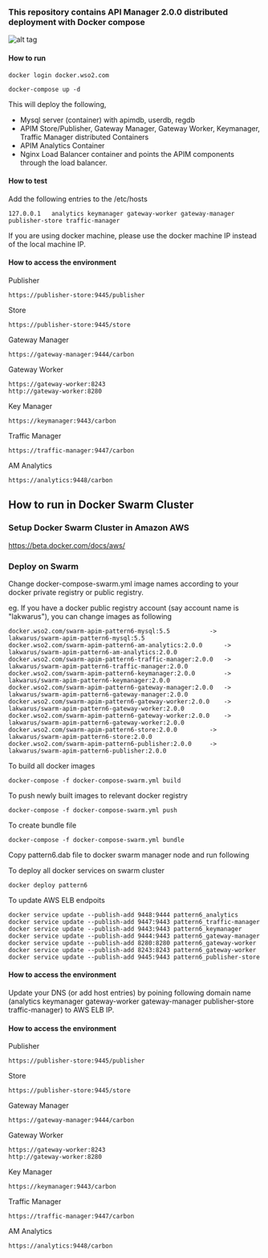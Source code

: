 ### This repository contains API Manager 2.0.0 distributed deployment with Docker compose

![alt tag](https://github.com/wso2/docker-apim/blob/master/docker-compose/patterns/design/am-2.0-pattern-5.png)

#### How to run

 ```docker login docker.wso2.com ```

 ```docker-compose up -d```

This will deploy the following,

* Mysql server (container) with apimdb, userdb, regdb
* APIM Store/Publisher, Gateway Manager, Gateway Worker, Keymanager, Traffic Manager distributed Containers
* APIM Analytics Container
* Nginx Load Balancer container and points the APIM components through the load balancer.


#### How to test

Add the following entries to the /etc/hosts
```
127.0.0.1	analytics keymanager gateway-worker gateway-manager publisher-store traffic-manager
```
If you are using docker machine, please use the docker machine IP instead of the local machine IP.

#### How to access the environment

Publisher

```
https://publisher-store:9445/publisher
```

Store

```
https://publisher-store:9445/store
```

Gateway Manager

```
https://gateway-manager:9444/carbon
```

Gateway Worker

```
https://gateway-worker:8243
http://gateway-worker:8280
```

Key Manager

```
https://keymanager:9443/carbon
```

Traffic Manager

```
https://traffic-manager:9447/carbon
```

AM Analytics

```
https://analytics:9448/carbon
```

## How to run in Docker Swarm Cluster

### Setup Docker Swarm Cluster in Amazon AWS

https://beta.docker.com/docs/aws/

### Deploy on Swarm

Change docker-compose-swarm.yml image names according to your docker private registry or public registry.

eg. If you have a docker public registry account (say account name is "lakwarus"), you can change images as following

```
docker.wso2.com/swarm-apim-pattern6-mysql:5.5			-> lakwarus/swarm-apim-pattern6-mysql:5.5
docker.wso2.com/swarm-apim-pattern6-am-analytics:2.0.0		-> lakwarus/swarm-apim-pattern6-am-analytics:2.0.0
docker.wso2.com/swarm-apim-pattern6-traffic-manager:2.0.0	-> lakwarus/swarm-apim-pattern6-traffic-manager:2.0.0
docker.wso2.com/swarm-apim-pattern6-keymanager:2.0.0		-> lakwarus/swarm-apim-pattern6-keymanager:2.0.0
docker.wso2.com/swarm-apim-pattern6-gateway-manager:2.0.0	-> lakwarus/swarm-apim-pattern6-gateway-manager:2.0.0
docker.wso2.com/swarm-apim-pattern6-gateway-worker:2.0.0	-> lakwarus/swarm-apim-pattern6-gateway-worker:2.0.0
docker.wso2.com/swarm-apim-pattern6-gateway-worker:2.0.0	-> lakwarus/swarm-apim-pattern6-gateway-worker:2.0.0
docker.wso2.com/swarm-apim-pattern6-store:2.0.0			-> lakwarus/swarm-apim-pattern6-store:2.0.0
docker.wso2.com/swarm-apim-pattern6-publisher:2.0.0		-> lakwarus/swarm-apim-pattern6-publisher:2.0.0

```
To build all docker images
```
docker-compose -f docker-compose-swarm.yml build
```

To push newly built images to relevant docker registry
```
docker-compose -f docker-compose-swarm.yml push
```

To create bundle file
```
docker-compose -f docker-compose-swarm.yml bundle
```

Copy pattern6.dab file to docker swarm manager node and run following

To deploy all docker services on swarm cluster
```
docker deploy pattern6
```
To update AWS ELB endpoits
```
docker service update --publish-add 9448:9444 pattern6_analytics
docker service update --publish-add 9447:9443 pattern6_traffic-manager
docker service update --publish-add 9443:9443 pattern6_keymanager
docker service update --publish-add 9444:9443 pattern6_gateway-manager
docker service update --publish-add 8280:8280 pattern6_gateway-worker
docker service update --publish-add 8243:8243 pattern6_gateway-worker
docker service update --publish-add 9445:9443 pattern6_publisher-store
```
#### How to access the environment
Update your DNS (or add host entries) by poining following domain name (analytics keymanager gateway-worker gateway-manager publisher-store traffic-manager) to AWS ELB IP.  

#### How to access the environment

Publisher

```
https://publisher-store:9445/publisher
```

Store

```
https://publisher-store:9445/store
```

Gateway Manager

```
https://gateway-manager:9444/carbon
```

Gateway Worker

```
https://gateway-worker:8243
http://gateway-worker:8280
```

Key Manager

```
https://keymanager:9443/carbon
```

Traffic Manager

```
https://traffic-manager:9447/carbon
```

AM Analytics

```
https://analytics:9448/carbon
```